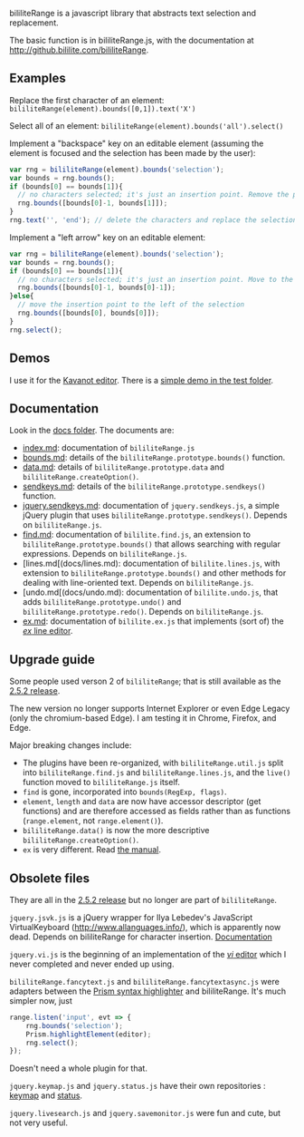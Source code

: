 bililiteRange is a javascript library that abstracts text selection and replacement.

The basic function is in bililiteRange.js, with the documentation at http://github.bililite.com/bililiteRange.

## Examples

Replace the first character of an element: `bililiteRange(element).bounds([0,1]).text('X')`

Select all of an element: `bililiteRange(element).bounds('all').select()`

Implement a "backspace" key on an editable element (assuming the element is focused and the selection has been made by the user):

````js
var rng = bililiteRange(element).bounds('selection');
var bounds = rng.bounds();
if (bounds[0] == bounds[1]){
  // no characters selected; it's just an insertion point. Remove the previous character
  rng.bounds([bounds[0]-1, bounds[1]]);
}
rng.text('', 'end'); // delete the characters and replace the selection
````

Implement a "left arrow" key on an editable element:

````js
var rng = bililiteRange(element).bounds('selection');
var bounds = rng.bounds();
if (bounds[0] == bounds[1]){
  // no characters selected; it's just an insertion point. Move to the left
  rng.bounds([bounds[0]-1, bounds[0]-1]);
}else{
  // move the insertion point to the left of the selection
  rng.bounds([bounds[0], bounds[0]]);
}
rng.select();
````

## Demos

I use it for the [Kavanot editor](http://kavanot.name/Introduction/edit). 
There is a [simple demo in the test folder](test/prismeditor.html).

## Documentation

Look in the [docs folder](docs/index.md). The documents are:

- [index.md](docs/index.md): documentation of `bililiteRange.js`
- [bounds.md](docs/bounds.md): details of the `bililiteRange.prototype.bounds()` function.
- [data.md](docs/data.md): details of `bililiteRange.prototype.data` and `bililiteRange.createOption()`.
- [sendkeys.md](docs/sendkeys.md): details of the `bililiteRange.prototype.sendkeys()` function.
- [jquery.sendkeys.md](docs/jquery.sendkeys.md): documentation of `jquery.sendkeys.js`, a simple jQuery plugin that
uses `bililiteRange.prototype.sendkeys()`. Depends on `bililiteRange.js`.
- [find.md](docs/find.md): documentation of `bililite.find.js`, an extension to `bililiteRange.prototype.bounds()` 
that allows searching with regular expressions. Depends on `bililiteRange.js`.
- [lines.md[(docs/lines.md): documentation of `bililite.lines.js`, with extension to `bililiteRange.prototype.bounds()`
and other methods for dealing with line-oriented text. Depends on `bililiteRange.js`.
- [undo.md[(docs/undo.md): documentation of `bililite.undo.js`, that adds `bililiteRange.prototype.undo()` and 
`bililiteRange.prototype.redo()`. Depends on `bililiteRange.js`.
- [ex.md](docs/ex.md): documentation of `bililite.ex.js` that implements (sort of) the 
[*ex* line editor](https://pubs.opengroup.org/onlinepubs/9699919799/utilities/ex.html).

## Upgrade guide

Some people used verson 2 of `bililiteRange`; that is still available as the 
[2.5.2 release](https://github.com/dwachss/bililiteRange/releases/tag/v2.5.2).

The new version no longer supports Internet Explorer or even Edge Legacy (only the chromium-based Edge). I am testing
it in Chrome, Firefox, and Edge. 

Major breaking changes include:

- The plugins have been re-organized, with `bililiteRange.util.js` split into `bililiteRange.find.js` and 
`bililiteRange.lines.js`, and the `live()` function moved to `bililiteRange.js` itself.
- `find` is gone, incorporated into `bounds(RegExp, flags)`.
- `element`, `length` and `data` are now have accessor descriptor (get functions) and are therefore accessed as 
fields rather than as functions (`range.element`, not `range.element()`).
- `bililiteRange.data()` is now the more descriptive `bililiteRange.createOption()`.
- `ex` is very different. Read [the manual](docs/ex.md).

## Obsolete files

They are all in the [2.5.2 release](https://github.com/dwachss/bililiteRange/releases/tag/v2.5.2) but no longer are part
of `bililiteRange`.

`jquery.jsvk.js` is a jQuery wrapper for Ilya Lebedev's JavaScript VirtualKeyboard (http://www.allanguages.info/), which is apparently now
dead. Depends on
bililiteRange for character insertion. [Documentation](http://bililite.com/blog/2013/01/30/jsvk-a-jquery-plugin-for-virtualkeyboard/)


`jquery.vi.js` is the beginning of an implementation of the 
[*vi* editor](https://pubs.opengroup.org/onlinepubs/9699919799/utilities/vi.html)
which I never completed and never ended up using.

`bililiteRange.fancytext.js` and `bililiteRange.fancytextasync.js` were adapters between the 
[Prism syntax highlighter](https://prismjs.com/)
and bililiteRange. It's much simpler now, just 

```js
range.listen('input', evt => {
	rng.bounds('selection');
	Prism.highlightElement(editor);
	rng.select();
});
```

Doesn't need a whole plugin for that.

`jquery.keymap.js` and `jquery.status.js` have their own repositories : [keymap](https://github.com/dwachss/keymap)
and [status](https://github.com/dwachss/status).

`jquery.livesearch.js` and `jquery.savemonitor.js` were fun and cute, but not very useful.

